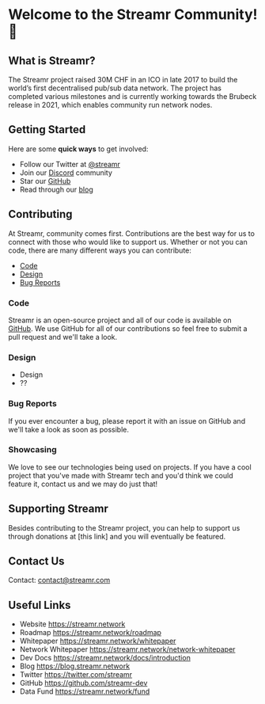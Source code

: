 # Welcome to the Streamr Community! 🎉
## What is Streamr?
The Streamr project raised 30M CHF in an ICO in late 2017 to build the world’s first decentralised pub/sub data network. The project has completed various milestones and is currently working towards the Brubeck release in 2021, which enables community run network nodes.
## Getting Started
Here are some **quick ways** to get involved:
- Follow our Twitter at [@streamr](https://twitter.com/streamr)
- Join our [Discord](https://discord.gg/8Dt5qZy7nG) community
- Star our [GitHub](https://github.com/streamr-dev)
- Read through our [blog](https://blog.streamr.network)
## Contributing
At Streamr, community comes first. Contributions are the best way for us to connect with those who would like to support us. Whether or not you can code, there are many different ways you can contribute:
- [Code](#code)
- [Design](#design)
- [Bug Reports](#bug-reports)
### Code
Streamr is an open-source project and all of our code is available on [GitHub](https://github.com/streamr-dev). We use GitHub for all of our contributions so feel free to submit a pull request and we'll take a look.
### Design
- Design
- ??
### Bug Reports
If you ever encounter a bug, please report it with an issue on GitHub and we'll take a look as soon as possible.

### Showcasing
We love to see our technologies being used on projects. If you have a cool project that you've made with Streamr tech and you'd think we could feature it, contact us and we may do just that!

## Supporting Streamr
Besides contributing to the Streamr project, you can help to support us through donations at [this link] and you will eventually be featured.

## Contact Us
Contact: contact@streamr.com

## Useful Links
- Website <https://streamr.network>
- Roadmap <https://streamr.network/roadmap>
- Whitepaper <https://streamr.network/whitepaper>
- Network Whitepaper <https://streamr.network/network-whitepaper>
- Dev Docs <https://streamr.network/docs/introduction>
- Blog <https://blog.streamr.network>
- Twitter <https://twitter.com/streamr>
- GitHub <https://github.com/streamr-dev>
- Data Fund <https://streamr.network/fund>